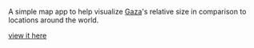 A simple map app to help visualize [Gaza](http://en.wikipedia.org/wiki/Gaza_Strip)'s relative size in comparison to locations around the world.

[view it here](http://ahmadnassri.github.io/gaza-everywhere/)
